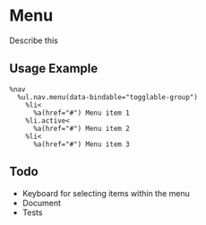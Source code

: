 
# Menu
Describe this

## Usage Example

<!--~ markup/menu.html.haml -->
```haml
%nav
  %ul.nav.menu(data-bindable="togglable-group")
    %li<
      %a(href="#") Menu item 1
    %li.active<
      %a(href="#") Menu item 2
    %li<
      %a(href="#") Menu item 3
```
<!-- end -->

## Todo
- Keyboard for selecting items within the menu
- Document
- Tests

